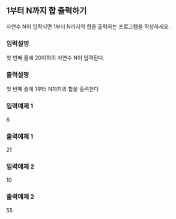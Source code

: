## 1부터 N까지 합 출력하기

자연수 N이 입력되면 1부터 N까지의 합을 출력하는 프로그램을 작성하세요.

### 입력설명

첫 번째 줄에 20이하의 자연수 N이 입력된다.

### 출력설명

첫 번째 줄에 1부터 N까지의 합을 출력한다

### 입력예제 1

6

### 출력예제 1

21

### 입력예제 2

10

### 출력예제 2

55
